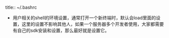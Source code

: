 title:: ~/.bashrc

- 用户相关的shell的环境设置，通常打开一个新终端时，默认会load里面的设置，这里的设置不影响其他人，如果一个服务器多个开发者使用，大家都需要有自己的sdk安装和设置，那么最好就是设置它。